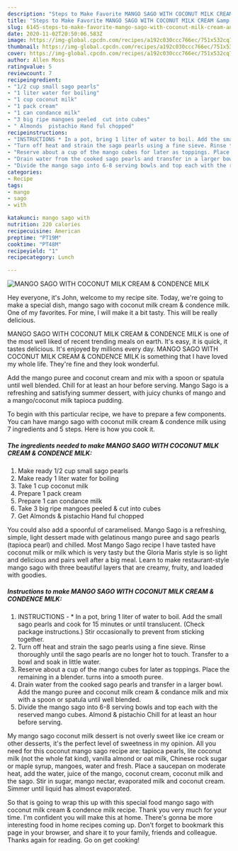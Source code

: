 ```yaml
---
description: "Steps to Make Favorite MANGO SAGO WITH COCONUT MILK CREAM &amp;amp; CONDENCE MILK"
title: "Steps to Make Favorite MANGO SAGO WITH COCONUT MILK CREAM &amp;amp; CONDENCE MILK"
slug: 6145-steps-to-make-favorite-mango-sago-with-coconut-milk-cream-and-amp-condence-milk
date: 2020-11-02T20:50:06.583Z
image: https://img-global.cpcdn.com/recipes/a192c030ccc766ec/751x532cq70/mango-sago-with-coconut-milk-cream-condence-milk-recipe-main-photo.jpg
thumbnail: https://img-global.cpcdn.com/recipes/a192c030ccc766ec/751x532cq70/mango-sago-with-coconut-milk-cream-condence-milk-recipe-main-photo.jpg
cover: https://img-global.cpcdn.com/recipes/a192c030ccc766ec/751x532cq70/mango-sago-with-coconut-milk-cream-condence-milk-recipe-main-photo.jpg
author: Allen Moss
ratingvalue: 5
reviewcount: 7
recipeingredient:
- "1/2 cup small sago pearls"
- "1 liter water for boiling"
- "1 cup coconut milk"
- "1 pack cream"
- "1 can condance milk"
- "3 big ripe mangoes peeled  cut into cubes"
- " Almonds  pistachio Hand ful chopped"
recipeinstructions:
- "INSTRUCTIONS * In a pot, bring 1 liter of water to boil. Add the small sago pearls and cook for 15 minutes or until translucent. (Check package instructions.) Stir occasionally to prevent from sticking together."
- "Turn off heat and strain the sago pearls using a fine sieve. Rinse thoroughly until the sago pearls are no longer hot to touch. Transfer to a bowl and soak in little water."
- "Reserve about a cup of the mango cubes for later as toppings. Place the remaining in a blender. turns into a smooth puree."
- "Drain water from the cooked sago pearls and transfer in a larger bowl. Add the mango puree and coconut milk cream &amp; condance milk and mix with a spoon or spatula until well blended."
- "Divide the mango sago into 6-8 serving bowls and top each with the reserved mango cubes. Almond &amp; pistachio Chill for at least an hour before serving."
categories:
- Recipe
tags:
- mango
- sago
- with

katakunci: mango sago with 
nutrition: 220 calories
recipecuisine: American
preptime: "PT19M"
cooktime: "PT48M"
recipeyield: "1"
recipecategory: Lunch

---
```



![MANGO SAGO WITH COCONUT MILK CREAM &amp; CONDENCE MILK](https://img-global.cpcdn.com/recipes/a192c030ccc766ec/751x532cq70/mango-sago-with-coconut-milk-cream-condence-milk-recipe-main-photo.jpg)

Hey everyone, it's John, welcome to my recipe site. Today, we're going to make a special dish, mango sago with coconut milk cream &amp; condence milk. One of my favorites. For mine, I will make it a bit tasty. This will be really delicious.

MANGO SAGO WITH COCONUT MILK CREAM &amp; CONDENCE MILK is one of the most well liked of recent trending meals on earth. It's easy, it is quick, it tastes delicious. It's enjoyed by millions every day. MANGO SAGO WITH COCONUT MILK CREAM &amp; CONDENCE MILK is something that I have loved my whole life. They're fine and they look wonderful.

Add the mango puree and coconut cream and mix with a spoon or spatula until well blended. Chill for at least an hour before serving. Mango Sago is a refreshing and satisfying summer dessert, with juicy chunks of mango and a mango/coconut milk tapioca pudding.


To begin with this particular recipe, we have to prepare a few components. You can have mango sago with coconut milk cream &amp; condence milk using 7 ingredients and 5 steps. Here is how you cook it.

<!--inarticleads1-->

##### The ingredients needed to make MANGO SAGO WITH COCONUT MILK CREAM &amp; CONDENCE MILK:

1. Make ready 1/2 cup small sago pearls
1. Make ready 1 liter water for boiling
1. Take 1 cup coconut milk
1. Prepare 1 pack cream
1. Prepare 1 can condance milk
1. Take 3 big ripe mangoes peeled &amp; cut into cubes
1. Get  Almonds &amp; pistachio Hand ful chopped


You could also add a spoonful of caramelised. Mango Sago is a refreshing, simple, light dessert made with gelatinous mango puree and sago pearls (tapioca pearl) and chilled. Most Mango Sago recipe I have tasted have coconut milk or milk which is very tasty but the Gloria Maris style is so light and delicious and pairs well after a big meal. Learn to make restaurant-style mango sago with three beautiful layers that are creamy, fruity, and loaded with goodies. 

<!--inarticleads2-->

##### Instructions to make MANGO SAGO WITH COCONUT MILK CREAM &amp; CONDENCE MILK:

1. INSTRUCTIONS - * In a pot, bring 1 liter of water to boil. Add the small sago pearls and cook for 15 minutes or until translucent. (Check package instructions.) Stir occasionally to prevent from sticking together.
1. Turn off heat and strain the sago pearls using a fine sieve. Rinse thoroughly until the sago pearls are no longer hot to touch. Transfer to a bowl and soak in little water.
1. Reserve about a cup of the mango cubes for later as toppings. Place the remaining in a blender. turns into a smooth puree.
1. Drain water from the cooked sago pearls and transfer in a larger bowl. Add the mango puree and coconut milk cream &amp; condance milk and mix with a spoon or spatula until well blended.
1. Divide the mango sago into 6-8 serving bowls and top each with the reserved mango cubes. Almond &amp; pistachio Chill for at least an hour before serving.


My mango sago coconut milk dessert is not overly sweet like ice cream or other desserts, it&#39;s the perfect level of sweetness in my opinion. All you need for this coconut mango sago recipe are: tapioca pearls, lite coconut milk (not the whole fat kind), vanilla almond or oat milk, Chinese rock sugar or maple syrup, mangoes, water and fresh. Place a saucepan on moderate heat, add the water, juice of the mango, coconut cream, coconut milk and the sago. Stir in sugar, mango nectar, evaporated milk and coconut cream. Simmer until liquid has almost evaporated. 

So that is going to wrap this up with this special food mango sago with coconut milk cream &amp; condence milk recipe. Thank you very much for your time. I'm confident you will make this at home. There's gonna be more interesting food in home recipes coming up. Don't forget to bookmark this page in your browser, and share it to your family, friends and colleague. Thanks again for reading. Go on get cooking!
